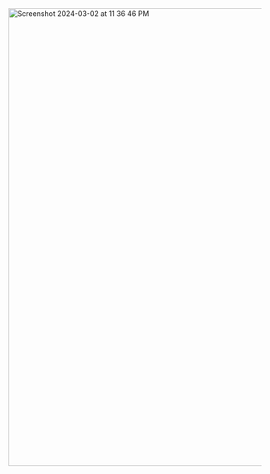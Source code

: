 
<img width="910" alt="Screenshot 2024-03-02 at 11 36 46 PM" src="https://github.com/mbits-mirafra/axi4_avip/assets/15922511/cef03f6b-2ee6-4ea2-9b5b-b755fc8574ef">
